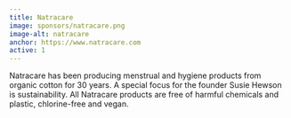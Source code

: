 ```yaml
---
title: Natracare
image: sponsors/natracare.png
image-alt: natracare
anchor: https://www.natracare.com
active: 1
---
```


Natracare has been producing menstrual and hygiene products from organic cotton for 30 years. A special focus for the founder Susie Hewson is sustainability. All Natracare products are free of harmful chemicals and plastic, chlorine-free and vegan.
